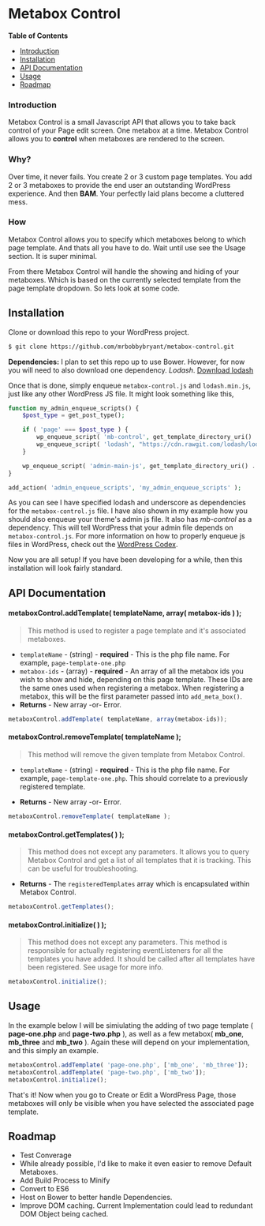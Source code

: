 # Metabox Control
**Table of Contents**

- [Introduction]()
- [Installation]()
- [API Documentation]()
- [Usage]()
- [Roadmap]()

### Introduction
Metabox Control is a small Javascript API that allows you to take back control of your Page edit screen. One metabox at a time. Metabox Control allows you to **control** when metaboxes are rendered to the screen.

### Why?
Over time, it never fails. You create 2 or 3 custom page templates. You add 2 or 3 metaboxes to provide the end user an outstanding WordPress experience. And then **BAM**. Your perfectly laid plans become a cluttered mess.

### How
Metabox Control allows you to specify which metaboxes belong to which page template. And thats all you have to do. Wait until use see the Usage section. It is super minimal. 

From there Metabox Control will handle the showing and hiding of your metaboxes. Which is based on the currently selected template from the page template dropdown. So lets look at some code.

## Installation
Clone or download this repo to your WordPress project.
```sh
$ git clone https://github.com/mrbobbybryant/metabox-control.git
```
**Dependencies:**
I plan to set this repo up to use Bower. However, for now you will need to also download one dependency. *Lodash*.
[Download lodash](https://raw.githubusercontent.com/lodash/lodash/3.10.1/lodash.min.js)

Once that is done, simply enqueue ```metabox-control.js``` and ```lodash.min.js```, just like any other WordPress JS file. It might look something like this,
```php
function my_admin_enqueue_scripts() {
	$post_type = get_post_type();

	if ( 'page' === $post_type ) {
		wp_enqueue_script( 'mb-control', get_template_directory_uri() . '/js/vendor/mb-control/metabox-control.js', array( 'underscore', 'lodash' ), '0.0.1', true );
		wp_enqueue_script( 'lodash', "https://cdn.rawgit.com/lodash/lodash/3.0.1/lodash.min.js", array( 'underscore' ), '3.0.1' ,true );
	}

	wp_enqueue_script( 'admin-main-js', get_template_directory_uri() . '/js/admin-main.js', array( 'mb-control' ), '20160104', true  );
}

add_action( 'admin_enqueue_scripts', 'my_admin_enqueue_scripts' );
```
As you can see I have specified lodash and underscore as dependencies for the ```metabox-control.js``` file. I have also shown in my example how you should also enqueue your theme's admin js file. It also has *mb-control* as a dependency. This will tell WordPress that your admin file depends on ```metabox-control.js```. For more information on how to properly enqueue js files in WordPress, check out the [WordPress Codex](https://codex.wordpress.org/Function_Reference/wp_enqueue_script).

Now you are all setup! If you have been developing for a while, then this installation will look fairly standard.

## API Documentation
#### metaboxControl.addTemplate( templateName, array( metabox-ids ) );
> This method is used to register a page template
> and it's associated metaboxes.

- ```templateName``` - (string) - **required** - This is the php file name. For example, ```page-template-one.php```
- ```metabox-ids``` - (array) - **required** - An array of all the metabox ids you wish to show and hide, depending on this page template. These IDs are the same ones used when registering a metabox. When registering a metabox, this will be the first parameter passed into ```add_meta_box()```.
- **Returns** - New array -or- Error.
```js
metaboxControl.addTemplate( templateName, array(metabox-ids));
```

#### metaboxControl.removeTemplate( templateName );
> This method will remove the given template from Metabox Control.

- ```templateName``` - (string) - **required** - This is the php file name. For example, ```page-template-one.php```. This should correlate to a previously registered template.

- **Returns** - New array -or- Error.
```js
metaboxControl.removeTemplate( templateName );
```

#### metaboxControl.getTemplates( ) );
> This method does not except any parameters. It allows you to query Metabox Control and get a list of all templates that it is tracking. This can be useful for troubleshooting.

- **Returns** - The ```registeredTemplates``` array which is encapsulated within Metabox Control.
```js
metaboxControl.getTemplates();
```

#### metaboxControl.initialize( ) );
> This method does not except any parameters. This method is responsible for actually registering eventListeners for all the templates you have added. It should be called after all templates have been registered. See usage for more info.

```js
metaboxControl.initialize();
```
## Usage

In the example below I will be simiulating the adding of two page template ( **page-one.php** and **page-two.php** ), as well as a few metabox( **mb_one**, **mb_three** and **mb_two** ). Again these will depend on your implementation, and this simply an example.
```js
metaboxControl.addTemplate( 'page-one.php', ['mb_one', 'mb_three']);
metaboxControl.addTemplate( 'page-two.php', ['mb_two']);
metaboxControl.initialize();
```

That's it! Now when you go to Create or Edit a WordPress Page, those metaboxes will only be visible when you have selected the associated page template.

## Roadmap
- Test Converage
- While already possible, I'd like to make it even easier to remove Default Metaboxes.
- Add Build Process to Minify
- Convert to ES6
- Host on Bower to better handle Dependencies.
- Improve DOM caching. Current Implementation could lead to redundant DOM Object being cached.
